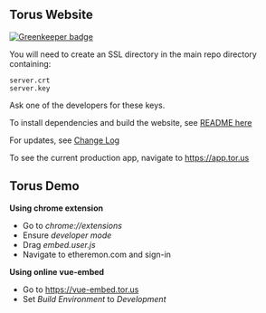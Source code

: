 ## Torus Website
[![Greenkeeper badge](https://badges.greenkeeper.io/torusresearch/torus-website.svg?token=891f5f5b782cc550f84cd6082f7b6059532f564030cc3a4e31989af9f0e56cc8&ts=1550579154562)](https://greenkeeper.io/)

You will need to create an SSL directory in the main repo directory containing:
```
server.crt
server.key
```
Ask one of the developers for these keys.

To install dependencies and build the website,
see [README here](app/README.md)

For updates, see [Change Log](https://docs.tor.us/torus-wallet/changelog)


To see the current production app, navigate to https://app.tor.us

## Torus Demo
**Using chrome extension**
- Go to *chrome://extensions*
- Ensure *developer mode*
- Drag *embed.user.js*
- Navigate to etheremon.com and sign-in

**Using online vue-embed**
- Go to https://vue-embed.tor.us
- Set *Build Environment* to *Development*

